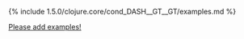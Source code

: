 {% include 1.5.0/clojure.core/cond_DASH__GT__GT/examples.md %}

[Please add examples!](https://github.com/arrdem/grimoire/edit/master/_includes/1.6.0/clojure.core/cond_DASH__GT__GT/examples.md)
